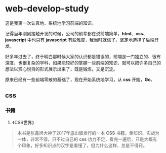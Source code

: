 # web-develop-study

这是我第一次认真地、系统地学习前端的知识。

记得当年刚刚接触开发的时候，公司的前辈都在说前端简单，**html**、**css**、**javascript** 中也只有 **javascript** 有些难度，我当时就信了，坚定地选择了后端开发。

好多年过去了，终于明白那时候大家的认识都是错误的，前端是一门独立的、很有深度、也很复杂的学科，如果能较好的掌握一些前端的知识，就可以把许多自己的想法以赏心悦目的形式展示出来了，既是锻炼，又是沉淀。

原来已经有一些前端零散的基础了，现在开始系统地学习，从 **css** 开始，**Go**。

## css

### 书籍
1. 《CSS世界》
> 本书是张鑫旭大神于2017年底出版发行的一本 **CSS** 书籍，集知识、实战为一体，非常不错，只不过自己的 **css** 功力不足，看完一遍后，只是大概有个印象，好多知识点的汉字是看懂了，但为什么这样，总是不得窍。
